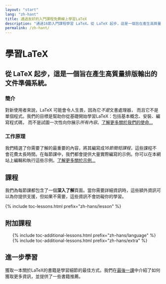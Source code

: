 ```yaml
---
layout: "start"
lang: "zh-hant"
title: 通過友好的入門課程免費線上學習LaTeX
description: "通過16節入門課程學習 LaTeX。從 LaTeX 起步，這是一個旨在產生高質量排版輸出的文件準備系統。"
permalink: /zh-hant/
---
```


# 學習LaTeX

<h2 class="heading__introduction">從 LaTeX 起步，這是一個旨在產生高質量排版輸出的文件準備系統。</h2>

<div
  class="text-columns">
  <section>
    <h3 class="text-columns__heading">簡介</h3>
    <p>對新使用者來說，LaTeX 可能會令人生畏，因為它<em>不是</em>文書處理器，
    而且它不是單個程式。我們的目標是幫助你從基礎開始學習LaTeX：包括基本概念、安裝、編寫程式碼，
    而不是試圖一次性向你展示<em>所有內容</em>。<a href="./mission">了解更多關於我們的使命&hellip;</a></p>
  </section>
  <section>
    <h3 class="text-columns__heading">工作原理</h3>
      <p>我們精選了你需要了解的最重要的內容，將其編寫成<em>16節簡短課程</em>，這些課程不會花費太長時間。在每節課中，我們都會提供大量實際編寫的示例。你可以在本網站上編輯和執行這些示例。<a href="./help#examples">了解更多關於示例&hellip;</a></p>
  </section>
</div>

<h2 class="heading__toc" id="toc">課程</h2>

<p class="paragraph__toc">我們為每節課都包含了一個<b>深入了解</b>頁面。當你需要詳細資訊時，這些額外資訊可以為你提供支援，但如果不需要，這些資訊不會妨礙你的學習。</p>

{% include toc-lessons.html prefix="zh-hans/lesson" %}

<h2 class="heading__toc">附加課程</h2>
<ul class="lessons-toc">
  {% include toc-additional-lessons.html prefix="zh-hans/language" %}
  {% include toc-additional-lessons.html prefix="zh-hans/extra" %}
</ul>

## 進一步學習

獲取一本關於LaTeX的書籍是學習細節的最佳方式。我們在[最後一課](./lesson-16)中介紹了如何獲取更多資訊，並提供了一些書籍推薦。

